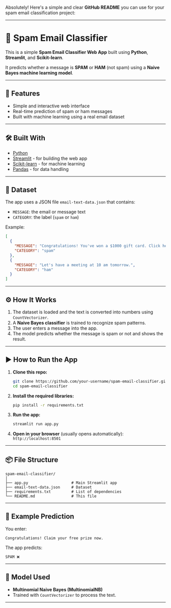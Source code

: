 Absolutely! Here's a simple and clear **GitHub README** you can use for your spam email classification project:

---

# 📧 Spam Email Classifier

This is a simple **Spam Email Classifier Web App** built using **Python**, **Streamlit**, and **Scikit-learn**.

It predicts whether a message is **SPAM** or **HAM** (not spam) using a **Naive Bayes machine learning model**.

---

## 🚀 Features

* Simple and interactive web interface
* Real-time prediction of spam or ham messages
* Built with machine learning using a real email dataset

---

## 🛠️ Built With

* [Python](https://www.python.org/)
* [Streamlit](https://streamlit.io/) - for building the web app
* [Scikit-learn](https://scikit-learn.org/) - for machine learning
* [Pandas](https://pandas.pydata.org/) - for data handling

---

## 📂 Dataset

The app uses a JSON file `email-text-data.json` that contains:

* `MESSAGE`: the email or message text
* `CATEGORY`: the label (`spam` or `ham`)

Example:

```json
[
  {
    "MESSAGE": "Congratulations! You've won a $1000 gift card. Click here.",
    "CATEGORY": "spam"
  },
  {
    "MESSAGE": "Let's have a meeting at 10 am tomorrow.",
    "CATEGORY": "ham"
  }
]
```

---

## ⚙️ How It Works

1. The dataset is loaded and the text is converted into numbers using `CountVectorizer`.
2. A **Naive Bayes classifier** is trained to recognize spam patterns.
3. The user enters a message into the app.
4. The model predicts whether the message is spam or not and shows the result.

---

## ▶️ How to Run the App

1. **Clone this repo:**

   ```bash
   git clone https://github.com/your-username/spam-email-classifier.git
   cd spam-email-classifier
   ```

2. **Install the required libraries:**

   ```bash
   pip install -r requirements.txt
   ```

3. **Run the app:**

   ```bash
   streamlit run app.py
   ```

4. **Open in your browser** (usually opens automatically):
   `http://localhost:8501`

---

## 📦 File Structure

```
spam-email-classifier/
│
├── app.py                   # Main Streamlit app
├── email-text-data.json     # Dataset
├── requirements.txt         # List of dependencies
└── README.md                # This file
```

---

## 📌 Example Prediction

You enter:

```
Congratulations! Claim your free prize now.
```

The app predicts:

```
SPAM ❌
```

---

## 🧠 Model Used

* **Multinomial Naive Bayes (MultinomialNB)**
* Trained with `CountVectorizer` to process the text.

---
